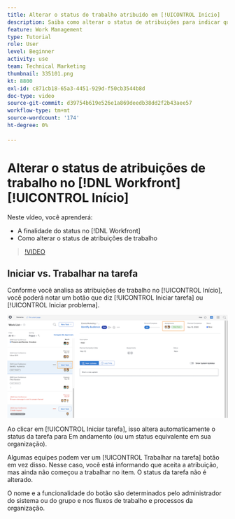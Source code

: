 ```yaml
---
title: Alterar o status do trabalho atribuído em [!UICONTROL Início]
description: Saiba como alterar o status de atribuições para indicar que o trabalho está em andamento na [!UICONTROL Início] página. Entenda por que o status é importante no [!DNL  Workfront].
feature: Work Management
type: Tutorial
role: User
level: Beginner
activity: use
team: Technical Marketing
thumbnail: 335101.png
kt: 8800
exl-id: c871cb18-65a3-4451-929d-f50cb3544b8d
doc-type: video
source-git-commit: d39754b619e526e1a869deedb38dd2f2b43aee57
workflow-type: tm+mt
source-wordcount: '174'
ht-degree: 0%

---
```


# Alterar o status de atribuições de trabalho no [!DNL Workfront] [!UICONTROL Início]

Neste vídeo, você aprenderá:

* A finalidade do status no [!DNL  Workfront]
* Como alterar o status de atribuições de trabalho

>[!VIDEO](https://video.tv.adobe.com/v/335101/?quality=12)

## Iniciar vs. Trabalhar na tarefa

Conforme você analisa as atribuições de trabalho no [!UICONTROL Início], você poderá notar um botão que diz [!UICONTROL Iniciar tarefa] ou [!UICONTROL Iniciar problema].

![[!DNL Workfront] [!UICONTROL Início] página onde está escrito o botão [!UICONTROL Iniciar tarefa].](assets/worker-fundamentals-1.png)

Ao clicar em [!UICONTROL Iniciar tarefa], isso altera automaticamente o status da tarefa para Em andamento (ou um status equivalente em sua organização).

Algumas equipes podem ver um [!UICONTROL Trabalhar na tarefa] botão em vez disso. Nesse caso, você está informando que aceita a atribuição, mas ainda não começou a trabalhar no item. O status da tarefa não é alterado.

O nome e a funcionalidade do botão são determinados pelo administrador do sistema ou do grupo e nos fluxos de trabalho e processos da organização.

<!---
learn more URLs
--->
